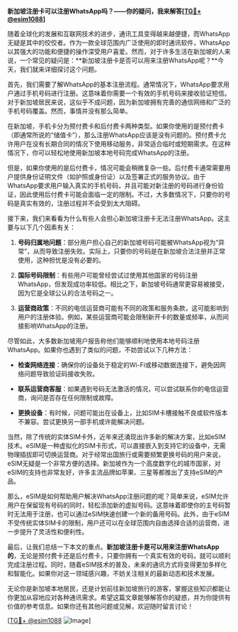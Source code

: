 **新加坡注册卡可以注册WhatsApp吗？——你的疑问，我来解答[[TG💪+ @esim1088](https://t.me/s/esim1088)]**

随着全球化的发展和互联网技术的进步，通讯工具变得越来越便捷，而WhatsApp无疑是其中的佼佼者。作为一款全球范围内广泛使用的即时通讯软件，WhatsApp以其强大的功能和便捷的操作深受用户喜爱。然而，对于许多生活在新加坡的人来说，一个常见的疑问是：**新加坡注册卡是否可以用来注册WhatsApp呢？**今天，我们就来详细探讨这个问题。

首先，我们需要了解WhatsApp的基本注册流程。通常情况下，WhatsApp要求用户通过手机号码进行注册。这意味着你需要一个有效的手机号码来接收验证短信。对于新加坡居民来说，这似乎不成问题，因为新加坡拥有完善的通信网络和广泛的手机号码覆盖。然而，事情并没有那么简单。

在新加坡，手机卡分为预付费卡和后付费卡两种类型。如果你使用的是预付费卡（即通常所说的“储值卡”），那么注册WhatsApp应该是没有问题的。预付费卡允许用户在没有长期合同的情况下使用移动服务，非常适合临时或短期需求。在这种情况下，你可以轻松地使用新加坡本地号码完成WhatsApp的注册。

但是，如果你使用的是后付费卡，情况可能会稍微复杂一些。后付费卡通常需要用户提供身份证明文件（如护照或身份证）以及签署正式的服务协议。由于WhatsApp要求用户输入真实的手机号码，并且可能对新注册的号码进行身份验证，因此使用后付费卡可能会面临一定的限制。不过，大多数情况下，只要你的号码是真实有效的，注册过程并不会受到太大阻碍。

接下来，我们来看看为什么有些人会担心新加坡注册卡无法注册WhatsApp。这主要与以下几个因素有关：

1. **号码归属地问题**：部分用户担心自己的新加坡号码可能被WhatsApp视为“异常”，从而导致注册失败。实际上，只要你的号码是在新加坡合法注册并正常使用，这种担忧是没有必要的。
   
2. **国际号码限制**：有些用户可能曾经尝试过使用其他国家的号码注册WhatsApp，但发现成功率较低。相比之下，新加坡号码通常更容易被接受，因为它是全球公认的合法号码之一。

3. **运营商政策**：不同的电信运营商可能有不同的政策和服务条款，这可能影响到用户的注册体验。例如，某些运营商可能会限制新开卡的数量或频率，从而间接影响WhatsApp的注册。

尽管如此，大多数新加坡用户报告称他们能够顺利地使用本地号码注册WhatsApp。如果你也遇到了类似的问题，不妨尝试以下几种方法：

- **检查网络连接**：确保你的设备处于稳定的Wi-Fi或移动数据连接下，避免因网络问题导致验证码接收失败。
  
- **联系运营商客服**：如果遇到号码无法激活的情况，可以尝试联系你的电信运营商，询问是否存在任何限制或故障。

- **更换设备**：有时候，问题可能出在设备上，比如SIM卡槽接触不良或软件版本不兼容。尝试更换另一部手机或许能解决问题。

当然，除了传统的实体SIM卡外，近年来还涌现出许多新的解决方案，比如eSIM技术。eSIM是一种虚拟化的SIM卡形式，可以直接嵌入到支持它的设备中，无需物理插拔即可切换运营商。对于经常出国旅行或需要频繁更换号码的用户来说，eSIM无疑是一个非常方便的选择。新加坡作为一个高度数字化的城市国家，对eSIM的支持也非常友好，许多主流品牌如苹果、三星等都推出了支持eSIM的产品。

那么，eSIM是如何帮助用户解决WhatsApp注册问题的呢？简单来说，eSIM允许用户在保留现有号码的同时，轻松添加新的虚拟号码。这意味着即使你的主号码暂时无法用于注册，也可以通过eSIM快速创建一个新的备用号码。此外，由于eSIM不受传统实体SIM卡的限制，用户还可以在全球范围内自由选择合适的运营商，进一步提升了灵活性和便利性。

最后，让我们总结一下本文的重点。**新加坡注册卡是可以用来注册WhatsApp的**，无论是预付费卡还是后付费卡，只要你拥有一个真实有效的号码，就可以顺利完成注册过程。同时，随着eSIM技术的普及，未来的通讯方式将变得更加多样化和智能化。如果你对这一领域感兴趣，不妨关注相关的最新动态和技术发展。

无论你是新加坡本地居民，还是计划前往新加坡旅行的游客，掌握这些知识都能让你更加从容地应对各种通讯需求。希望这篇文章能够解答你的疑惑，并为你提供有价值的参考信息。如果你还有其他问题或见解，欢迎随时留言讨论！

[[TG💪+ @esim1088](https://t.me/s/esim1088) ![Image](https://i.postimg.cc/4NQfJmqS/Snipaste-2025-05-13-00-14-12.png)]